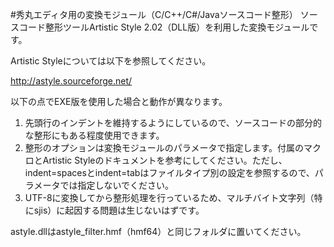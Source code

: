 #秀丸エディタ用の変換モジュール（C/C++/C#/Javaソースコード整形）
ソースコード整形ツールArtistic Style 2.02（DLL版）を利用した変換モジュールです。

Artistic Styleについては以下を参照してください。

http://astyle.sourceforge.net/

以下の点でEXE版を使用した場合と動作が異なります。

1. 先頭行のインデントを維持するようにしているので、ソースコードの部分的な整形にもある程度使用できます。
2. 整形のオプションは変換モジュールのパラメータで指定します。付属のマクロとArtistic Styleのドキュメントを参考にしてください。ただし、indent=spacesとindent=tabはファイルタイプ別の設定を参照するので、パラメータでは指定しないでください。
3. UTF-8に変換してから整形処理を行っているため、マルチバイト文字列（特にsjis）に起因する問題は生じないはずです。

astyle.dllはastyle_filter.hmf（hmf64）と同じフォルダに置いてください。
